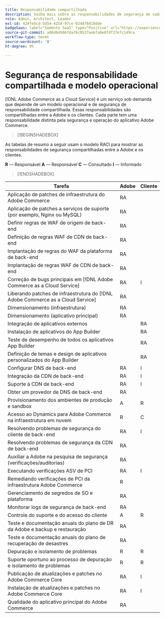 ```yaml
---
title: Responsabilidade compartilhada
description: Saiba mais sobre as responsabilidades de segurança de cada parte envolvida em seu projeto [!DNL Adobe Commerce as a Cloud Service] do.
role: Admin, Architect, Leader
exl-id: 424fe5cd-5d54-425d-97ce-024476d18dde
badgeSaas: label="Somente SaaS" type="Positive" url="https://experienceleague.adobe.com/pt-br/docs/commerce/user-guides/product-solutions" tooltip="Aplicável somente a projetos do Adobe Commerce as a Cloud Service e do Adobe Commerce Optimizer (infraestrutura SaaS gerenciada pela Adobe)."
source-git-commit: a06d64566fda76c0527aabfa9e8fdf27e7c149ca
workflow-type: tm+mt
source-wordcount: '0'
ht-degree: 0%

---
```


# Segurança de responsabilidade compartilhada e modelo operacional

[!DNL Adobe Commerce as a Cloud Service] é um serviço sob demanda que depende de um modelo operacional e de segurança de responsabilidade compartilhada. Essas responsabilidades são compartilhadas entre a Adobe e os clientes. Cada parte tem uma responsabilidade distinta pela segurança e operação do aplicativo Adobe Commerce.

>[!BEGINSHADEBOX]

As tabelas de resumo a seguir usam o modelo RACI para mostrar as responsabilidades de segurança compartilhadas entre a Adobe e os clientes.

**R** — Responsável
**A** — Responsável
**C** — Consultado
**I** — Informado

>[!ENDSHADEBOX]

| Tarefa | Adobe | Cliente |
| --- | --- | --- |
| Aplicação de patches de infraestrutura do Adobe Commerce | RA | |
| Aplicação de patches a serviços de suporte (por exemplo, Nginx ou MySQL) | RA | |
| Definir regras de WAF de origem de back-end | RA | |
| Definição de regras WAF de CDN de back-end | RA | |
| Implantação de regras do WAF da plataforma de back-end | RA | |
| Implantação de regras WAF de CDN de back-end | RA | |
| Correção de bugs principais em [!DNL Adobe Commerce as a Cloud Service] | RA | I |
| Liberando patches de infraestrutura do [!DNL Adobe Commerce as a Cloud Service] | RA | |
| Dimensionamento (infraestrutura) | RA | |
| Dimensionamento (aplicativo principal) | RA | |
| Integração de aplicativos externos | | RA |
| Instalação de aplicativos do App Builder | | RA |
| Teste de desempenho de todos os aplicativos App Builder | | RA |
| Definição de temas e design de aplicativos personalizados do App Builder | | RA |
| Configurar DNS de back-end | RA | I |
| Integração da CDN de back-end | RA | I |
| Suporte à CDN de back-end | RA | I |
| Obter um provedor de DNS de back-end | RA | |
| Provisionamento dos ambientes de produção e sandbox | A | R |
| Acesso ao Dynamics para Adobe Commerce na infraestrutura em nuvem | R | C |
| Resolvendo problemas de segurança do cliente de back-end | RA | I |
| Resolvendo problemas de segurança da CDN de back-end | RA | |
| Auxiliar a Adobe na pesquisa de segurança (verificações/auditorias) | RA | |
| Executando verificações ASV de PCI | RA | I |
| Remediando verificações de PCI da infraestrutura Adobe Commerce | R | |
| Gerenciamento de segredos de SO e plataforma | RA | |
| Monitorar logs de segurança de back-end | RA | |
| Controle do suporte e do acesso do cliente | A | R |
| Teste e documentação anuais do plano de DR da Adobe e backup e restauração | RA | |
| Teste e documentação anuais do plano de recuperação de desastres | RA | |
| Depuração e isolamento de problemas | R | R |
| Suporte oportuno ao processo de depuração e isolamento de problemas | R | R |
| Publicação de atualizações e patches no Adobe Commerce Core | RA | I |
| Instalação de atualizações e patches no Adobe Commerce Core | RA | I |
| Qualidade do aplicativo principal do Adobe Commerce | RA | |
